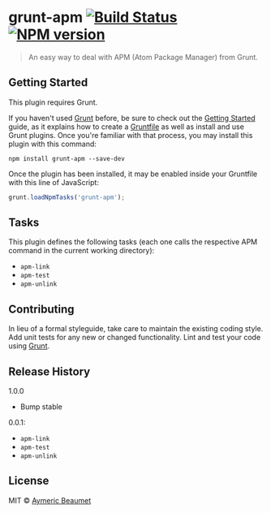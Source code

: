 # grunt-apm [![Build Status](https://travis-ci.org/aymericbeaumet/grunt-apm.png?branch=master)][travis] [![NPM version](https://badge.fury.io/js/grunt-apm.png)][npm]

> An easy way to deal with APM (Atom Package Manager) from Grunt.

## Getting Started
This plugin requires Grunt.

If you haven't used [Grunt](http://gruntjs.com/) before, be sure to check out the [Getting Started](http://gruntjs.com/getting-started) guide, as it explains how to create a [Gruntfile](http://gruntjs.com/sample-gruntfile) as well as install and use Grunt plugins. Once you're familiar with that process, you may install this plugin with this command:

```shell
npm install grunt-apm --save-dev
```

Once the plugin has been installed, it may be enabled inside your Gruntfile with this line of JavaScript:

```js
grunt.loadNpmTasks('grunt-apm');
```

## Tasks

This plugin defines the following tasks (each one calls the respective APM command
in the current working directory):

- `apm-link`
- `apm-test`
- `apm-unlink`

## Contributing
In lieu of a formal styleguide, take care to maintain the existing coding style. Add unit tests for any new or changed functionality. Lint and test your code using [Grunt](http://gruntjs.com/).

## Release History

1.0.0
- Bump stable

0.0.1:
- `apm-link`
- `apm-test`
- `apm-unlink`

## License

MIT © [Aymeric Beaumet](http://beaumet.me)

[npm]: https://www.npmjs.org/package/grunt-apm
[travis]: https://travis-ci.org/aymericbeaumet/grunt-apm
